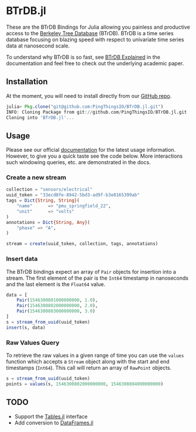 # BTrDB.jl

These are the BTrDB Bindings for Julia allowing you painless and productive access to the [Berkeley Tree Database](http://btrdb.io/) (BTrDB). BTrDB is a time series database focusing on blazing speed with respect to univariate time series data at nanosecond scale.

To understand why BTrDB is so fast, see [BTrDB Explained](https://pingthingsio.github.io/BTrDB.jl/latest/man/explained/) in the documentation and feel free to check out the underlying academic paper.

## Installation

At the moment, you will need to install directly from our [GitHub repo](https://github.com/PingThingsIO/BTrDB.jl).

```julia
julia> Pkg.clone("git@github.com:PingThingsIO/BTrDB.jl.git")
INFO: Cloning Package from git://github.com/PingThingsIO/BTrDB.jl.git
Cloning into 'BTrDB.jl'...
```

## Usage

Please see our official [documentation](https://pingthingsio.github.io/BTrDB.jl/latest/) for the latest usage information.  However, to give you a quick taste see the code below.  More interactions such windowing queries, etc. are demonstrated in the docs.

### Create a new stream

```julia
collection = "sensors/electrical"
uuid_token = "33ecd8fe-8942-5bd3-ad9f-b3e8165399ab"
tags = Dict{String, String}(
    "name"      => "pmu_springfield_22",
    "unit"      => "volts"
)
annotations = Dict{String, Any}(
    "phase" => "A",
)

stream = create(uuid_token, collection, tags, annotations)
```

### Insert data

The BTrDB bindings expect an array of `Pair` objects for insertion into a stream.  The first element of the pair is the `Int64` timestamp in nanoseconds and the last element is the `Float64` value.

```julia
data = [
    Pair(1546300801000000000, 1.0),
    Pair(1546300802000000000, 2.0),
    Pair(1546300803000000000, 3.0)
]
s = stream_from_uuid(uuid_token)
insert(s, data)
```

### Raw Values Query

To retrieve the raw values in a given range of time you can use the `values` function which accepts a `Stream` object along with the start and end timestamps (`Int64`).  This call will return an array of `RawPoint` objects.

```julia
s = stream_from_uuid(uuid_token)
points = values(s, 1546300802000000000, 1546300804000000000)
```

## TODO

* Support the [Tables.jl](https://github.com/JuliaData/Tables.jl) interface
* Add conversion to [DataFrames.jl](https://github.com/JuliaData/DataFrames.jl)
